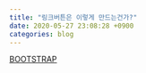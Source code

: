 ```yaml
---
title: "링크버튼은 이렇게 만드는건가?"
date: 2020-05-27 23:08:28 +0900
categories: blog
---
```


[BOOTSTRAP][bootstrap]

[bootstrap]: https://getbootstrap.com/